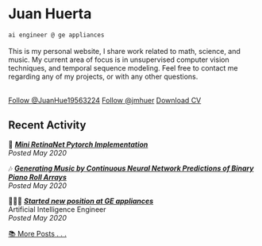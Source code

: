 # Juan Huerta 

<!-- Place this tag in your head or just before your close body tag. -->
<script async defer src="https://buttons.github.io/buttons.js"></script>

`ai engineer @ ge appliances`
<br>
<br>
This is my personal website, I share work related to math, science, and music. My current area of focus is in unsupervised computer vision techniques, and temporal sequence modeling. Feel free to contact me regarding any of my projects, or with any other questions.
<br>
<br>

<a href="https://twitter.com/JuanHue19563224?ref_src=twsrc%5Etfw" class="twitter-follow-button" data-show-screen-name="false" data-show-count="false">Follow @JuanHue19563224</a><script async src="https://platform.twitter.com/widgets.js" charset="utf-8"></script>
<a class="github-button" href="https://github.com/jmhuer">Follow @jmhuer</a>
<a class="github-button" href="https://github.com/jmhuer/jmhuer.github.io/raw/master/latex-resume/juan-resume/resume.pdf" data-icon="octicon-download" aria-label="Download ntkme/github-buttons on GitHub">Download CV</a>

## Recent Activity

👀 **[*Mini RetinaNet Pytorch Implementation*](https://jmhuer.github.io/data-science-blog/mini_book/_build/html/docs/computer-vision/object-detection.html)**
<br>
*Posted May 2020*


🎶 **[*Generating Music by Continuous Neural Network Predictions of Binary Piano Roll Arrays*](https://jmhuer.github.io/data-science-blog/mini_book/_build/html/docs/index.html)**
<br>
*Posted May 2020*

👨🏾‍💻 **[*Started new position at GE appliances*](https://jmhuer.github.io/mini_book/_build/html/docs/timeline.html#id3)**
<br>
Artificial Intelligence Engineer
<br>
*Posted May 2020*
<br>

 [📚 More Posts . . . ](https://jmhuer.github.io/data-science-blog/mini_book/_build/html/docs/index.html)





<!--Education-->
<!------------->
<!--**M.S in Computer Science - The University of Texas at Austin** (2019-present)-->
<!--- Thesis: - Undecided-->
<!--- Selected coursework:  Machine Learning, Deep Learning, Optimization, Natural Language Processing-->

<!--**B.S in Applied Mathematics - Columbia University in the city of New York** (2016-2018)-->
<!--- Senior Research:  Generating Music by Continuous Neural Network Predictions of Binary Arrays-->
<!--- Selected coursework:  Evolutionary Algorithms, Statistical Inference, Quantum Mechanics, Advanced Topics in Music-->

<!--**B.S in Physics, Music (Double Major) - St. Lawrence University** (2013-2016)-->

<!--- Sigma Pi Sigma Honor Society - Pi Mu Epsilon Honor Society - Quantitative Club-->


<!--Work Experience-->
<!------------->
<!--**Artificial Intelligence Engineer** (July 2019 - Present)  -->
<!--GE Appliances, a Haier Company-->

<!--- Responsible for researching and implementing artificial intelligence technologies to be used in product areas including refrigeration,washer systems, cooking products, service, and small appliance:-->
<!--- Lead AI Engineer developing Application for kitchenhub (andorid8.1) to detect food ingrdients in kitchen counter at CES2020-->
<!--- Lead AI Engineer in incorporating camera in washer/camera fabric detection product cafe brand model3131321-->
<!--- Other projects include: refrigeration camera module, kitchen hub food recognition, anomaly detection for servicing appliances-->

<!--**Contractor - Software Engineer / Machine Learning** (March 2019 - July 2019)  -->
<!--Modis-->

<!--- Developed quick prototypes as requested by the product lines at GE Appliances. Implemented a variety of machine learning projects involving embedded systems, small appliances, mobile applications, and IoT solutions.-->

<!--Awarded Patents-->
<!---------->
<!--**System and Method for Using Sound to Monitor the Operation of a Dryer Appliance**(2019)-->

<!--- involving embedded systems, small appliances, mobile applications, and IoT solutions.-->

<!--**System and Method for Using Sound to Monitor the Operation of a Dryer Appliance**(2019)-->

<!--- involving embedded systems, small appliances, mobile applications, and IoT solutions.-->

<!--Skills-->
<!---------->
<!--**Programming:** Python, SQL, C, C++, java, git-->

<!--**Python SciPy Tools:** Pytorch, Tensorflow, Caffe, Pandas, Scikit-learn-->

<!--Awards-->
<!---------->
<!--- **Sterling Prize Fellowship**, Yale University (2013). Awarded to 30 out of 10,500 applicants.-->
<!--- **IU Founders Scholar**, Indiana University (2012)-->
<!--- **Baccalaureate with Highest Distinction**, Indiana University (2012). Granted to 5 students out of 498 in the class.-->


